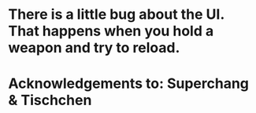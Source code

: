 # There is a little bug about the UI. That happens when you hold a weapon and try to reload.
# Acknowledgements to: Superchang & Tischchen
